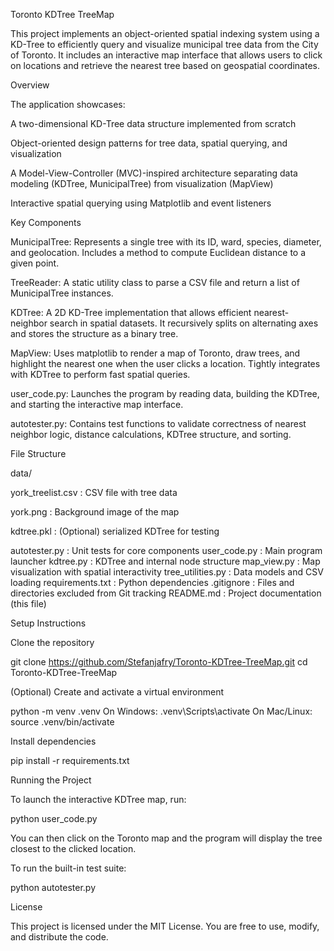 Toronto KDTree TreeMap

This project implements an object-oriented spatial indexing system using a KD-Tree to efficiently query and visualize municipal tree data from the City of Toronto. It includes an interactive map interface that allows users to click on locations and retrieve the nearest tree based on geospatial coordinates.

Overview

The application showcases:

A two-dimensional KD-Tree data structure implemented from scratch

Object-oriented design patterns for tree data, spatial querying, and visualization

A Model-View-Controller (MVC)-inspired architecture separating data modeling (KDTree, MunicipalTree) from visualization (MapView)

Interactive spatial querying using Matplotlib and event listeners

Key Components

MunicipalTree: Represents a single tree with its ID, ward, species, diameter, and geolocation. Includes a method to compute Euclidean distance to a given point.

TreeReader: A static utility class to parse a CSV file and return a list of MunicipalTree instances.

KDTree: A 2D KD-Tree implementation that allows efficient nearest-neighbor search in spatial datasets. It recursively splits on alternating axes and stores the structure as a binary tree.

MapView: Uses matplotlib to render a map of Toronto, draw trees, and highlight the nearest one when the user clicks a location. Tightly integrates with KDTree to perform fast spatial queries.

user_code.py: Launches the program by reading data, building the KDTree, and starting the interactive map interface.

autotester.py: Contains test functions to validate correctness of nearest neighbor logic, distance calculations, KDTree structure, and sorting.

File Structure

data/

york_treelist.csv : CSV file with tree data

york.png : Background image of the map

kdtree.pkl : (Optional) serialized KDTree for testing

autotester.py : Unit tests for core components
user_code.py : Main program launcher
kdtree.py : KDTree and internal node structure
map_view.py : Map visualization with spatial interactivity
tree_utilities.py : Data models and CSV loading
requirements.txt : Python dependencies
.gitignore : Files and directories excluded from Git tracking
README.md : Project documentation (this file)

Setup Instructions

Clone the repository

git clone https://github.com/Stefanjafry/Toronto-KDTree-TreeMap.git
cd Toronto-KDTree-TreeMap

(Optional) Create and activate a virtual environment

python -m venv .venv
On Windows: .venv\Scripts\activate
On Mac/Linux: source .venv/bin/activate

Install dependencies

pip install -r requirements.txt

Running the Project

To launch the interactive KDTree map, run:

python user_code.py

You can then click on the Toronto map and the program will display the tree closest to the clicked location.

To run the built-in test suite:

python autotester.py

License

This project is licensed under the MIT License. You are free to use, modify, and distribute the code.

